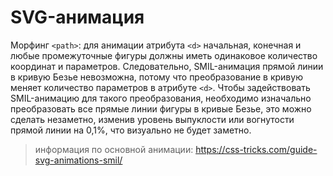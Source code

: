 # SVG-анимация
Морфинг `<path>`: для анимации атрибута `<d>` начальная, конечная и любые промежуточные фигуры должны иметь одинаковое количество координат и параметров. Следовательно, SMIL-анимация прямой линии в кривую Безье невозможна, потому что преобразование в кривую меняет количество параметров в атрибуте `<d>`. Чтобы задействовать SMIL-анимацию для такого преобразования, необходимо изначально преобразовать все прямые линии фигуры в кривые Безье, это можно сделать незаметно, изменив уровень выпуклости или вогнутости прямой линии на 0,1%, что визуально не будет заметно.

> информация по основной анимации: https://css-tricks.com/guide-svg-animations-smil/

